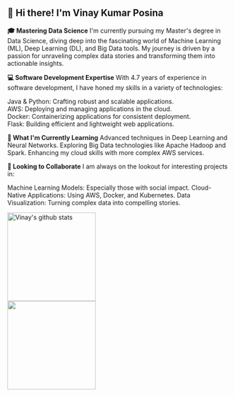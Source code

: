 ## 👋 Hi there! I'm Vinay Kumar Posina

**🎓 Mastering Data Science**
I'm currently pursuing my Master's degree in Data Science, diving deep into the fascinating world of Machine Learning (ML), Deep Learning (DL), and Big Data tools. My journey is driven by a passion for unraveling complex data stories and transforming them into actionable insights.

**💻 Software Development Expertise**
With 4.7 years of experience in software development, I have honed my skills in a variety of technologies:

Java & Python: Crafting robust and scalable applications. <br>
AWS: Deploying and managing applications in the cloud.<br>
Docker: Containerizing applications for consistent deployment.<br>
Flask: Building efficient and lightweight web applications.

**🌱 What I'm Currently Learning**
Advanced techniques in Deep Learning and Neural Networks.
Exploring Big Data technologies like Apache Hadoop and Spark.
Enhancing my cloud skills with more complex AWS services.

**👯 Looking to Collaborate**
I am always on the lookout for interesting projects in:

Machine Learning Models: Especially those with social impact.
Cloud-Native Applications: Using AWS, Docker, and Kubernetes.
Data Visualization: Turning complex data into compelling stories.


<a href="https://github.com/vinay-500">
  <img align="center" height="200px" src="https://github-readme-stats.vercel.app/api?username=vinay-500&show_icons=true&include_all_commits=true&count_private=true&border_color=000000" alt="Vinay's github stats" />
</a>
<br />

<a href="https://github.com/vinay-500">
  <img align="center" height="200px" src="https://github-readme-stats.vercel.app/api/top-langs/?username=vinay-500&exclude_repo=competitive-programming&border_color=000000" />
</a>
